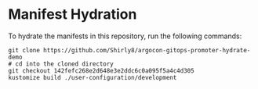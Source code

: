 # Manifest Hydration

To hydrate the manifests in this repository, run the following commands:

```shell
git clone https://github.com/Shirly8/argocon-gitops-promoter-hydrate-demo
# cd into the cloned directory
git checkout 142fefc268e2d648e3e2ddc6c0a095f5a4c4d305
kustomize build ./user-configuration/development
```

